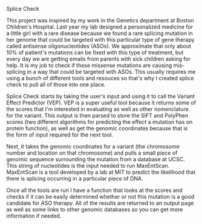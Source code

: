 Splice Check

This project was inspired by my work in the Genetics department at Boston Children's Hospital. Last year my
lab designed a personalized medicine for a little girl with a rare disease because we found a rare splicing
mutation in her genome that could be targeted with this particular type of gene therapy called antisense
oligonucleotides (ASOs). We approximate that only about 10% of patient's mutations can be fixed with this
type of treatment, but every day we are getting emails from parents with sick children asking for help. It is
my job to check if these missense mutations are causing mis-splicing in a way that could be targeted with ASOs.
This usually requires me using a bunch of different tools and resouces so that's why I created splice check to
pull all of those into one place.

Splice Check starts by taking the user's input and using it to call the Variant Effect Predictor (VEP). VEP is
a super useful tool because it returns some of the scores that I'm interested in evaluating as well as other
nomenclature for the variant. This output is then parsed to store the SIFT and PolyPhen scores (two different
algorithms for predicting the effect a mutation has on protein function), as well as get the genomic coordinates
because that is the form of input required for the next tool.

Next, it takes the genomic coordinates for a variant (the chromosome number and location on that chromosome) and
pulls a small piece of genomic sequence surrounding the mutation from a database at UCSC. This string of nucleotides
is the input needed to run MaxEntScan. MaxEntScan is a tool developed by a lab at MIT to predict the likelihood that
there is splicing occurring in a particular piece of DNA.

Once all the tools are run I have a function that looks at the scores and checks if it can be easily determined
whether or not this mutation is a good candidate for ASO therapy. All of the results are returned to an output
page as well as some links to other genomic databases so you can get more information if needed.